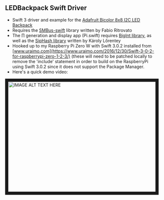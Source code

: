 ## LEDBackpack Swift Driver
* Swift 3 driver and example for the [Adafruit Bicolor 8x8 I2C LED Backpack](https://www.adafruit.com/products/902)
* Requires the [SMBus-swift](https://github.com/Sephiroth87) library written by Fabio Ritrovato
* The ∏ generation and display app (Pi.swift) requires [BigInt library](https://github.com/lorentey/BigInt), as well as the [SipHash library](https://github.com/lorentey/SipHash) written by Károly Lőrentey
* Hooked up to my Raspberry Pi Zero W with Swift 3.0.2 installed from [www.uraimo.com](https://www.uraimo.com/2016/12/30/Swift-3-0-2-for-raspberrypi-zero-1-2-3/) (these will need to be patched locally to remove the 'include' statement in order to build on the RaspberryPi using Swift 3.0.2 since it does not support the Package Manager.
* Here's a quick demo video:

<a href="http://www.youtube.com/watch?feature=player_embedded&v=636hou_Y_Fg
" target="_blank"><img src="http://img.youtube.com/vi/636hou_Y_Fg/0.jpg" 
alt="IMAGE ALT TEXT HERE" width="480" height="360" border="10" /></a>

